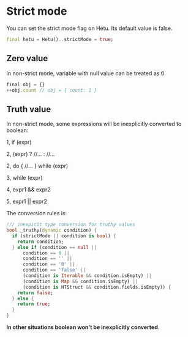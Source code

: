 # Strict mode

You can set the strict mode flag on Hetu. Its default value is false.

```dart
final hetu = Hetu()..strictMode = true;
```

## Zero value

In non-strict mode, variable with null value can be treated as 0.

```javascript
final obj = {}
++obj.count // obj = { count: 1 }
```

## Truth value

In non-strict mode, some expressions will be inexplicitly converted to boolean:

1, if (expr)

2, (expr) ? //... : //...

2, do { //... } while (expr)

3, while (expr)

4, expr1 && expr2

5, expr1 || expr2

The conversion rules is:

```dart
/// inexpicit type conversion for truthy values
bool _truthy(dynamic condition) {
  if (strictMode || condition is bool) {
    return condition;
  } else if (condition == null ||
      condition == 0 ||
      condition == '' ||
      condition == '0' ||
      condition == 'false' ||
      (condition is Iterable && condition.isEmpty) ||
      (condition is Map && condition.isEmpty) ||
      (condition is HTStruct && condition.fields.isEmpty)) {
    return false;
  } else {
    return true;
  }
}
```

**In other situations boolean won't be inexplicitly converted**.

